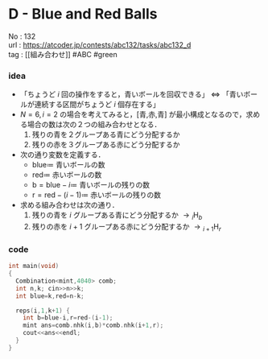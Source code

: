 # D - Blue and Red Balls

No	: 132  
url	: https://atcoder.jp/contests/abc132/tasks/abc132_d  
tag	: [[組み合わせ]]  #ABC #green

### idea
- 「ちょうど $i$ 回の操作をすると，青いボールを回収できる」
	$\Leftrightarrow$ 「青いボールが連続する区間がちょうど $i$ 個存在する」
- $N=6,i=2$ の場合を考えてみると，[青,赤,青] が最小構成となるので，求める場合の数は次の２つの組み合わせとなる．
	1. 残りの青を２グループある青にどう分配するか
	2.  残りの赤を３グループある赤にどう分配するか
- 次の通り変数を定義する．
	- $\text{blue} \coloneqq$ 青いボールの数
	- $\text{red} \coloneqq$ 赤いボールの数
	- $\text{b}=\text{blue}-i \coloneqq$ 青いボールの残りの数
	- $\text{r}=\text{red}-(i-1) \coloneqq$ 赤いボールの残りの数 
- 求める組み合わせは次の通り．
	1. 残りの青を $i$ グループある青にどう分配するか $\rightarrow {}_{i}\mathrm{H}_b$
	2. 残りの赤を $i+1$ グループある赤にどう分配するか $\rightarrow {}_{i+1}\mathrm{H}_r$

### code
```cpp
int	main(void)
{
  Combination<mint,4040> comb;
  int n,k; cin>>n>>k;
  int blue=k,red=n-k;

  reps(i,1,k+1) {
    int b=blue-i,r=red-(i-1);
    mint ans=comb.nhk(i,b)*comb.nhk(i+1,r);
    cout<<ans<<endl;
  }
}
```